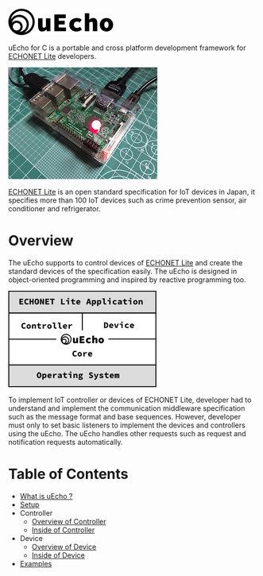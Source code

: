 ![logo](doc/img/uecho_logo.png)

uEcho for C is a portable and cross platform development framework for [ECHONET Lite][enet] developers.

![RaspberyPi](doc/img/uecholight_raspberry_pi.jpg)

[ECHONET Lite][enet] is an open standard specification for IoT devices in Japan, it specifies more than 100 IoT devices such as crime prevention sensor, air conditioner and refrigerator.
# Overview

The uEcho supports to control devices of [ECHONET Lite][enet] and create the standard devices of the specification easily. The uEcho is designed in object-oriented programming and inspired by reactive programming too.

![framwork](doc/img/uecho_framework.png)

To implement IoT controller or devices of ECHONET Lite, developer had to understand and implement the communication middleware specification such as the message format and base sequences. However, developer must only to set basic listeners to implement the devices and controllers using the uEcho. The uEcho handles other requests such as request and notification requests automatically.

# Table of Contents

- [What is uEcho ?](doc/overview.md)
- [Setup](doc/setup.md)
- Controller
  - [Overview of Controller](doc/controller_overview.md)
  - [Inside of Controller](doc/controller_inside.md)
- Device
  - [Overview of Device](doc/device_overview.md)
  - [Inside of Device](doc/device_inside.md)
- [Examples](doc/examples.md)

[enet]:http://echonet.jp/english/
